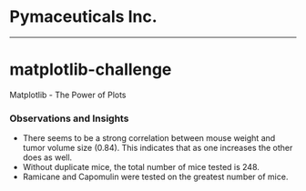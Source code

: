 # Pymaceuticals Inc.
---

# matplotlib-challenge
Matplotlib - The Power of Plots

### Observations and Insights
- There seems to be a strong correlation between mouse weight and tumor volume size (0.84). This indicates that as one increases the other does as well.
- Without duplicate mice, the total number of mice tested is 248.
- Ramicane and Capomulin were tested on the greatest number of mice.
